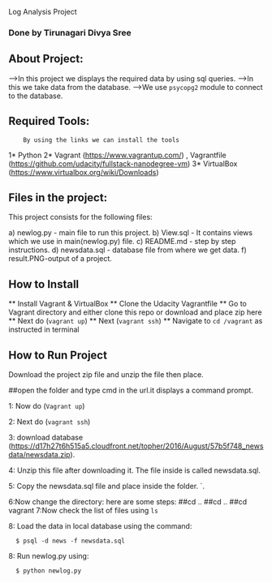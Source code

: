 Log Analysis Project
### Done by Tirunagari Divya Sree



## About Project:

-->In this project we displays the required data by using sql queries.
-->In this we take data from the database.
-->We use `psycopg2` module to connect to the database.


## Required Tools:
        
		By using the links we can install the tools
1* Python
2* Vagrant (https://www.vagrantup.com/) , Vagrantfile (https://github.com/udacity/fullstack-nanodegree-vm)
3* VirtualBox (https://www.virtualbox.org/wiki/Downloads)


## Files in the project:

   This project consists for the following files:

a) newlog.py - main file to run this project.
b) View.sql - It contains views which we use in main(newlog.py) file.
c) README.md - step by step instructions.
d) newsdata.sql - database file from where we get data.
f) result.PNG-output of a project.




## How to Install
** Install Vagrant & VirtualBox
** Clone the Udacity Vagrantfile
** Go to Vagrant directory and either clone this repo or download and place zip here
** Next do (`vagrant up`)
** Next (`vagrant ssh`)
** Navigate to `cd /vagrant` as instructed in terminal

## How to Run Project

Download the project zip file and unzip the file then place.

  ##open the folder and type cmd in the url.it displays a command prompt.

  1: Now do (`Vagrant up`) 
  
  
  2: Next do (`vagrant ssh`)
  
  
  3: download database (https://d17h27t6h515a5.cloudfront.net/topher/2016/August/57b5f748_newsdata/newsdata.zip).

  4: Unzip this file after downloading it. The file inside is called newsdata.sql.

  5: Copy the newsdata.sql file and place inside the folder.
`.

  6:Now change the directory:
			here are some steps:
			 ##cd ..
			 ##cd ..
			 ##cd vagrant
  7:Now check the list of files using `ls`	

  8: Load the data in local database using the command:

  ```
    $ psql -d news -f newsdata.sql
  ```
   8: Run newlog.py using:
  ```
    $ python newlog.py
  ```
 

